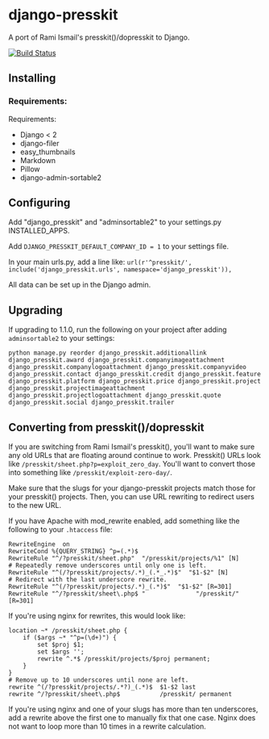 # django-presskit
A port of Rami Ismail's presskit()/dopresskit to Django.

[![Build Status](https://travis-ci.com/FutureProofGames/django_presskit.svg?branch=develop)](https://travis-ci.com/FutureProofGames/django_presskit)

## Installing

### Requirements:
Requirements:
* Django < 2
* django-filer
* easy_thumbnails
* Markdown
* Pillow
* django-admin-sortable2

## Configuring

Add "django_presskit" and "adminsortable2" to your settings.py INSTALLED_APPS.

Add `DJANGO_PRESSKIT_DEFAULT_COMPANY_ID = 1` to your settings file.

In your main urls.py, add a line like: `url(r'^presskit/', include('django_presskit.urls', namespace='django_presskit')),`

All data can be set up in the Django admin.

## Upgrading

If upgrading to 1.1.0, run the following on your project after adding `adminsortable2` to your settings:

```
python manage.py reorder django_presskit.additionallink django_presskit.award django_presskit.companyimageattachment django_presskit.companylogoattachment django_presskit.companyvideo django_presskit.contact django_presskit.credit django_presskit.feature django_presskit.platform django_presskit.price django_presskit.project django_presskit.projectimageattachment django_presskit.projectlogoattachment django_presskit.quote django_presskit.social django_presskit.trailer
```

## Converting from presskit()/dopresskit

If you are switching from Rami Ismail's presskit(), you'll want to make sure any old URLs that are floating around continue to work. Presskit() URLs look like `/presskit/sheet.php?p=exploit_zero_day`. You'll want to convert those into something like `/presskit/exploit-zero-day/`.

Make sure that the slugs for your django-presskit projects match those for your presskit() projects. Then, you can use URL rewriting to redirect users to the new URL.

If you have Apache with mod_rewrite enabled, add something like the following to your `.htaccess` file:

```
RewriteEngine  on
RewriteCond %{QUERY_STRING} ^p=(.*)$
RewriteRule "^/?presskit/sheet.php"  "/presskit/projects/%1" [N]
# Repeatedly remove underscores until only one is left.
RewriteRule "^(/?presskit/projects/.*)_(.*_.*)$"  "$1-$2" [N]
# Redirect with the last underscore rewrite.
RewriteRule "^(/?presskit/projects/.*)_(.*)$"  "$1-$2" [R=301]
RewriteRule "^/?presskit/sheet\.php$ "              "/presskit/" [R=301]
```

If you're using nginx for rewrites, this would look like:

```
location ~* /presskit/sheet.php {
    if ($args ~* "^p=(\d+)") {
        set $proj $1;
        set $args '';
        rewrite ^.*$ /presskit/projects/$proj permanent;
    }
}
# Remove up to 10 underscores until none are left.
rewrite ^(/?presskit/projects/.*?)_(.*)$  $1-$2 last
rewrite ^/?presskit/sheet\.php$           /presskit/ permanent
```
If you're using nginx and one of your slugs has more than ten underscores, add a rewrite above the first one to manually fix that one case. Nginx does not want to loop more than 10 times in a rewrite calculation.
